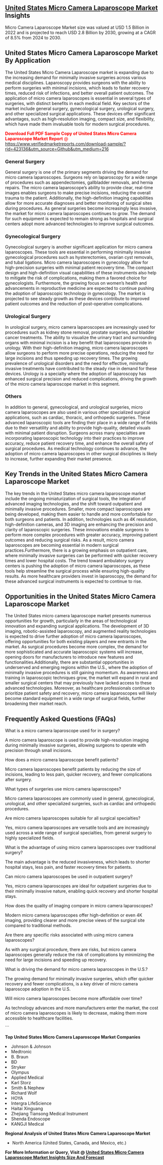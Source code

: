 <h2><a href="https://www.verifiedmarketreports.com/download-sample/?rid=423136&amp;utm_source=Github&amp;utm_medium=216" target="_blank">United States Micro Camera Laparoscope Market</a> Insights</h2><p>Micro Camera Laparoscope Market size was valued at USD 1.5 Billion in 2022 and is projected to reach USD 2.8 Billion by 2030, growing at a CAGR of 8.5% from 2024 to 2030.</p><p><h2>United States Micro Camera Laparoscope Market By Application</h2>The United States Micro Camera Laparoscope market is expanding due to the increasing demand for minimally invasive surgeries across various medical disciplines. Laparoscopy provides surgeons with the ability to perform surgeries with minimal incisions, which leads to faster recovery times, reduced risk of infections, and better overall patient outcomes. The application of micro camera laparoscopes is essential in several types of surgeries, with distinct benefits in each medical field. Key sectors of the market include general surgery, gynecological surgery, urological surgery, and other specialized surgical applications. These devices offer significant advantages, such as high-resolution imaging, compact size, and flexibility, which have made them invaluable tools for modern surgical procedures.<p><span class=""><span style="color: #ff0000;"><strong>Download Full PDF Sample Copy of United States Micro Camera Laparoscope Market Report</strong> @ </span><a href="https://www.verifiedmarketreports.com/download-sample/?rid=423136&amp;utm_source=Github&amp;utm_medium=216" target="_blank">https://www.verifiedmarketreports.com/download-sample/?rid=423136&amp;utm_source=Github&amp;utm_medium=216</a></span></p><h3>General Surgery</h3>General surgery is one of the primary segments driving the demand for micro camera laparoscopes. Surgeons rely on laparoscopy for a wide range of procedures such as appendectomies, gallbladder removals, and hernia repairs. The micro camera laparoscope’s ability to provide clear, real-time images enables surgeons to make precise incisions, reducing the overall trauma to the patient. Additionally, the high-definition imaging capabilities allow for more accurate diagnoses and better monitoring of surgical sites during procedures. As general surgeries become increasingly less invasive, the market for micro camera laparoscopes continues to grow. The demand for such equipment is expected to remain strong as hospitals and surgical centers adopt more advanced technologies to improve surgical outcomes.<h3>Gynecological Surgery</h3>Gynecological surgery is another significant application for micro camera laparoscopes. These tools are essential in performing minimally invasive gynecological procedures such as hysterectomies, ovarian cyst removals, and tubal ligations. Micro camera laparoscopes in gynecology allow for high-precision surgeries with minimal patient recovery time. The compact design and high-definition visual capabilities of these instruments also help to mitigate the risk of complications, making them a favored choice for gynecologists. Furthermore, the growing focus on women’s health and advancements in reproductive medicine are expected to continue pushing the adoption of laparoscopic technology in gynecology. The market is projected to see steady growth as these devices contribute to improved patient outcomes and the reduction of post-operative complications.<h3>Urological Surgery</h3>In urological surgery, micro camera laparoscopes are increasingly used for procedures such as kidney stone removal, prostate surgeries, and bladder cancer treatments. The ability to visualize the urinary tract and surrounding organs with minimal incision is a key benefit that laparoscopes provide in urology. With their high-definition imaging, micro camera laparoscopes allow surgeons to perform more precise operations, reducing the need for large incisions and thus speeding up recovery times. The growing prevalence of urological disorders and the need for effective, minimally invasive treatments have contributed to the steady rise in demand for these devices. Urology is a specialty where the adoption of laparoscopy has enhanced surgical precision and reduced complications, driving the growth of the micro camera laparoscope market in this segment.<h3>Others</h3>In addition to general, gynecological, and urological surgeries, micro camera laparoscopes are also used in various other specialized surgical applications, such as cardiac, thoracic, and orthopedic surgeries. These advanced laparoscopic tools are finding their place in a wide range of fields due to their versatility and ability to provide high-quality, detailed visuals with minimal patient disruption. Surgeons across many specialties are incorporating laparoscopic technology into their practices to improve accuracy, reduce patient recovery time, and enhance the overall safety of surgical procedures. As medical technology continues to advance, the adoption of micro camera laparoscopes in other surgical disciplines is likely to increase, further expanding their market presence.<h2>Key Trends in the United States Micro Camera Laparoscope Market</h2>The key trends in the United States micro camera laparoscope market include the ongoing miniaturization of surgical tools, the integration of advanced imaging technologies, and the shift toward outpatient and minimally invasive procedures. Smaller, more compact laparoscopes are being developed, making them easier to handle and more comfortable for both surgeons and patients. In addition, technologies such as 4K resolution, high-definition cameras, and 3D imaging are enhancing the precision and clarity of laparoscopic surgeries. These innovations enable surgeons to perform more complex procedures with greater accuracy, improving patient outcomes and reducing surgical risks. As a result, micro camera laparoscopes are becoming essential in modern surgical practices.Furthermore, there is a growing emphasis on outpatient care, where minimally invasive surgeries can be performed with quicker recovery times and lower hospital costs. The trend toward ambulatory surgery centers is pushing the adoption of micro camera laparoscopes, as these tools help streamline the surgical process while ensuring high-quality results. As more healthcare providers invest in laparoscopy, the demand for these advanced surgical instruments is expected to continue to rise.<h2>Opportunities in the United States Micro Camera Laparoscope Market</h2>The United States micro camera laparoscope market presents numerous opportunities for growth, particularly in the areas of technological innovation and expanding surgical applications. The development of 3D imaging, robotic-assisted laparoscopy, and augmented reality technologies is expected to drive further adoption of micro camera laparoscopes, offering opportunities for both existing players and new entrants in the market. As surgical procedures become more complex, the demand for more sophisticated and accurate laparoscopic systems will increase, opening doors for manufacturers to introduce new features and functionalities.Additionally, there are substantial opportunities in underserved and emerging regions within the U.S., where the adoption of minimally invasive procedures is still gaining momentum. As awareness and training in laparoscopic techniques grow, the market will expand in rural and smaller surgical centers that may previously have lacked access to these advanced technologies. Moreover, as healthcare professionals continue to prioritize patient safety and recovery, micro camera laparoscopes will likely become standard equipment in a wide range of surgical fields, further broadening their market reach.<h2>Frequently Asked Questions (FAQs)</h2><p>What is a micro camera laparoscope used for in surgery?</p><p>A micro camera laparoscope is used to provide high-resolution imaging during minimally invasive surgeries, allowing surgeons to operate with precision through small incisions.</p><p>How does a micro camera laparoscope benefit patients?</p><p>Micro camera laparoscopes benefit patients by reducing the size of incisions, leading to less pain, quicker recovery, and fewer complications after surgery.</p><p>What types of surgeries use micro camera laparoscopes?</p><p>Micro camera laparoscopes are commonly used in general, gynecological, urological, and other specialized surgeries, such as cardiac and orthopedic procedures.</p><p>Are micro camera laparoscopes suitable for all surgical specialties?</p><p>Yes, micro camera laparoscopes are versatile tools and are increasingly used across a wide range of surgical specialties, from general surgery to highly specialized fields.</p><p>What is the advantage of using micro camera laparoscopes over traditional surgery?</p><p>The main advantage is the reduced invasiveness, which leads to shorter hospital stays, less pain, and faster recovery times for patients.</p><p>Can micro camera laparoscopes be used in outpatient surgery?</p><p>Yes, micro camera laparoscopes are ideal for outpatient surgeries due to their minimally invasive nature, enabling quick recovery and shorter hospital stays.</p><p>How does the quality of imaging compare in micro camera laparoscopes?</p><p>Modern micro camera laparoscopes offer high-definition or even 4K imaging, providing clearer and more precise views of the surgical site compared to traditional methods.</p><p>Are there any specific risks associated with using micro camera laparoscopes?</p><p>As with any surgical procedure, there are risks, but micro camera laparoscopes generally reduce the risk of complications by minimizing the need for large incisions and speeding up recovery.</p><p>What is driving the demand for micro camera laparoscopes in the U.S.?</p><p>The growing demand for minimally invasive surgeries, which offer quicker recovery and fewer complications, is a key driver of micro camera laparoscope adoption in the U.S.</p><p>Will micro camera laparoscopes become more affordable over time?</p><p>As technology advances and more manufacturers enter the market, the cost of micro camera laparoscopes is likely to decrease, making them more accessible to healthcare facilities.</p>```</p><p><strong>Top United States Micro Camera Laparoscope Market Companies</strong></p><div data-test-id=""><p><li>Johnson & Johnson</li><li> Medtronic</li><li> B. Braun</li><li> BD</li><li> Stryker</li><li> Olympus</li><li> Applied Medical</li><li> Karl Storz</li><li> Smith & Nephew</li><li> Richard Wolf</li><li> HOYA</li><li> Intergra LifeScience</li><li> Haitai Xinguang</li><li> Zhejiang Tiansong Medical Instrument</li><li> Shenda Endoscope</li><li> KANGJI Medical</li></p><div><strong>Regional Analysis of&nbsp;United States Micro Camera Laparoscope Market</strong></div><ul><li dir="ltr"><p dir="ltr">North America&nbsp;(United States, Canada, and Mexico, etc.)</p></li></ul><p><strong>For More Information or Query, Visit @&nbsp;</strong><strong><a href="https://www.verifiedmarketreports.com/product/micro-camera-laparoscope-market/?utm_source=Github&amp;utm_medium=216" target="_blank">United States Micro Camera Laparoscope Market Insights Size And Forecast</a></strong></p></div>
